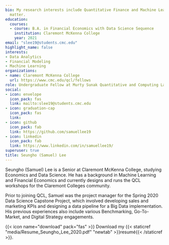 ```yaml
---
bio: My research interests include Quantitative Finance and Machine Learning.
  matter.
education:
  courses:
  - course: B.A. in Financial Economics with Data Science Sequence
    institution: Claremont McKenna College
    year: 2021
email: "slee19@students.cmc.edu"
highlight_name: false
interests:
- Data Analytics
- Financial Modeling
- Machine Learning
organizations:
- name: Claremont McKenna College
  url: https://www.cmc.edu/qcl/fellows
role: Undergraduate Fellow at Murty Sunak Quantitative and Computing Lab
social:
- icon: envelope
  icon_pack: fas
  link: mailto:slee19@students.cmc.edu
- icon: graduation-cap
  icon_pack: fas
  link: 
- icon: github
  icon_pack: fab
  link: https://github.com/samuellee19
- icon: linkedin
  icon_pack: fab
  link: https://www.linkedin.com/in/samuellee19/
superuser: true
title: Seungho (Samuel) Lee
---
```


Seungho (Samuel) Lee is a Senior at Claremont McKenna College, studying Economics and Data Science. He has a background in Machine Learning and Financial Economics and currently designs and runs the QCL workshops for the Claremont Colleges community.

Prior to joining QCL, Samuel was the project manager for the Spring 2020 Data Science Capstone Project, which involved developing sales and marketing KPIs and designing a data pipeline for a Big Data implementation. His previous experiences also include various Benchmarking, Go-To-Market, and Digital Strategy engagements.

{{< icon name="download" pack="fas" >}} Download my {{< staticref "media/Resume_Seungho_Lee_2020.pdf" "newtab" >}}resumé{{< /staticref >}}.
